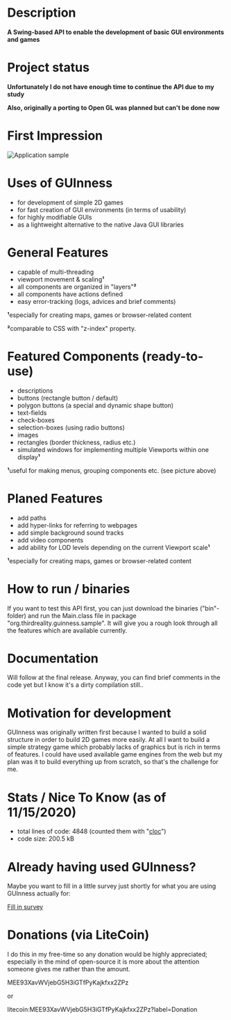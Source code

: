# Description

**A Swing-based API to enable the development of basic GUI environments and games**

# Project status
**Unfortunately I do not have enough time to continue the API due to my study**

**Also, originally a porting to Open GL was planned but can't be done now**


#


# First Impression
![Application sample](https://i.ibb.co/pfdXF2L/Preview.png)


# Uses of GUInness
- for development of simple 2D games
- for fast creation of GUI environments (in terms of usability)
- for highly modifiable GUIs
- as a lightweight alternative to the native Java GUI libraries


# General Features
- capable of multi-threading
- viewport movement & scaling**¹**
- all components are organized in "layers"**²**
- all components have actions defined
- easy error-tracking (logs, advices and brief comments)

**¹**especially for creating maps, games or browser-related content

**²**comparable to CSS with "z-index" property.


# Featured Components (ready-to-use)
- descriptions
- buttons (rectangle button / default)
- polygon buttons (a special and dynamic shape button)
- text-fields
- check-boxes
- selection-boxes (using radio buttons)
- images
- rectangles (border thickness, radius etc.)
- simulated windows for implementing multiple Viewports within one display**¹**

**¹**useful for making menus, grouping components etc. (see picture above)


# Planed Features
- add paths
- add hyper-links for referring to webpages
- add simple background sound tracks
- add video components
- add ability for LOD levels depending on the current Viewport scale**¹**

**¹**especially for creating maps, games or browser-related content


# How to run / binaries
If you want to test this API first, you can just download the binaries ("bin"-folder) and run the Main.class file in package "org.thirdreality.guinness.sample".
It will give you a rough look through all the features which are available currently.


# Documentation
Will follow at the final release.
Anyway, you can find brief comments in the code yet but I know it's a dirty compilation still..


# Motivation for development
GUInness was originally written first because I wanted to build a solid structure in order
to build 2D games more easily.
At all I want to build a simple strategy game which probably lacks of graphics but is rich in terms of features.
I could have used available game engines from the web but my plan was it to build everything up from scratch,
so that's the challenge for me.


# Stats / Nice To Know (as of 11/15/2020)
- total lines of code: 4848 (counted them with "[cloc](https://github.com/AlDanial/cloc)")
- code size: 200.5 kB


# Already having used GUInness?
Maybe you want to fill in a little survey just shortly for what you are using GUInness actually for:

[Fill in survey](https://xoyondo.com/ap/kH4TWzyf1bJVah4)


# Donations (via LiteCoin)
I do this in my free-time so any donation would be highly appreciated;
especially in the mind of open-source it is more about the attention someone gives me rather than the amount.

MEE93XavWVjebG5H3iGTfPyKajkfxx2ZPz

or

litecoin:MEE93XavWVjebG5H3iGTfPyKajkfxx2ZPz?label=Donation
